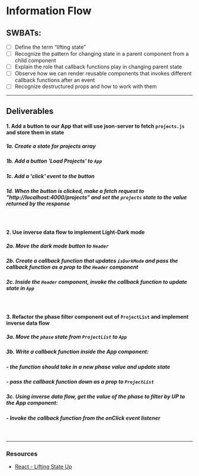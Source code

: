 # Information Flow

## SWBATs:

- [ ] Define the term “lifting state”
- [ ] Recognize the pattern for changing state in a parent component from a child component
- [ ] Explain the role that callback functions play in changing parent state
- [ ] Observe how we can render reusable components that invokes different callback functions after an event
- [ ] Recognize destructured props and how to work with them

---

## Deliverables

#### 1. Add a button to our App that will use json-server to fetch `projects.js` and store them in state

##### 1a. Create a state for projects array
##### 1b. Add a button 'Load Projects' to `App`

##### 1c. Add a 'click' event to the button

##### 1d. When the button is clicked, make a fetch request to "http://localhost:4000/projects" and set the `projects` state to the value returned by the response

<br />

#### 2. Use inverse data flow to implement Light-Dark mode

##### 2a. Move the dark mode button to `Header`

##### 2b. Create a callback function that updates `isDarkMode` and pass the callback function as a prop to the `Header` component

##### 2c.  Inside the `Header` component, invoke the callback function to update state in `App`

<br />

#### 3. Refactor the phase filter component out of `ProjectList` and implement inverse data flow

##### 3a. Move the `phase` state from `ProjectList` to `App`


##### 3b. Write a callback function inside the App component:

  ##### - the function should take in a new phase value and update state

  ##### - pass the callback function down as a prop to `ProjectList`

##### 3c. Using inverse data flow, get the value of the phase to filter by UP to the App component:
##### - Invoke the callback function from the onClick event listener

<br />

--- 
### Resources
- [React - Lifting State Up](https://reactjs.org/docs/lifting-state-up.html)